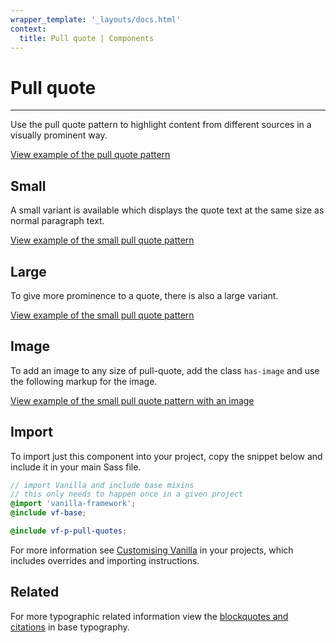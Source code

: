 ```yaml
---
wrapper_template: '_layouts/docs.html'
context:
  title: Pull quote | Components
---
```


# Pull quote

<hr>

Use the pull quote pattern to highlight content from different sources in a
visually prominent way.

<div class="embedded-example"><a href="/docs/examples/patterns/pull-quotes/default/" class="js-example">
View example of the pull quote pattern
</a></div>

## Small

A small variant is available which displays the quote text at the same size as normal paragraph text.

<div class="embedded-example"><a href="/docs/examples/patterns/pull-quotes/small/" class="js-example">
View example of the small pull quote pattern
</a></div>

## Large

To give more prominence to a quote, there is also a large variant.

<div class="embedded-example"><a href="/docs/examples/patterns/pull-quotes/large/" class="js-example">
View example of the small pull quote pattern
</a></div>

## Image

To add an image to any size of pull-quote, add the class `has-image` and use the following markup for the image.

<div class="embedded-example"><a href="/docs/examples/patterns/pull-quotes/default-image/" class="js-example">
View example of the small pull quote pattern with an image
</a></div>

## Import

To import just this component into your project, copy the snippet below and include it in your main Sass file.

```scss
// import Vanilla and include base mixins
// this only needs to happen once in a given project
@import 'vanilla-framework';
@include vf-base;

@include vf-p-pull-quotes;
```

For more information see [Customising Vanilla](/docs/customising-vanilla/) in your projects, which includes overrides and importing instructions.

## Related

For more typographic related information view the [blockquotes and citations](/docs/base/typography#blockquotes-and-citations) in base typography.
